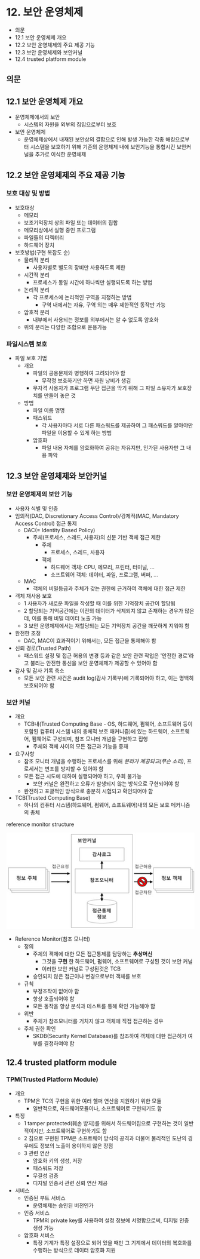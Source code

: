 # 12. 보안 운영체제

- 의문
- 12.1 보안 운영체제 개요
- 12.2 보안 운영체제의 주요 제공 기능
- 12.3 보안 운영체제와 보안커널
- 12.4 trusted platform module

## 의문

## 12.1 보안 운영체제 개요

- 운영체제에서의 보안
  - 시스템의 자원을 외부의 침입으로부터 보호
- 보안 운영체제
  - 운영체제상에서 내재된 보안상의 결함으로 인해 발생 가능한 각종 해킹으로부터 시스템을 보호하기 위해 기존의 운영체제 내에 보안기능을 통합시킨 보안커널을 추가로 이식한 운영체제

## 12.2 보안 운영체제의 주요 제공 기능

### 보호 대상 및 방법

- 보호대상
  - 메모리
  - 보조기억장치 상의 파일 또는 데이터의 집합
  - 메모리상에서 실행 중인 프로그램
  - 파일들의 디렉터리
  - 하드웨어 장치
- 보호방법(구현 복잡도 순)
  - 물리적 분리
    - 사용자별로 별도의 장비만 사용하도록 제한
  - 시간적 분리
    - 프로세스가 동일 시간에 하나씩만 실행되도록 하는 방법
  - 논리적 분리
    - 각 프로세스에 논리적인 구역을 지정하는 방법
      - 구역 내에서는 자유, 구역 외는 매우 제한적인 동작만 가능
  - 암호적 분리
    - 내부에서 사용되는 정보를 외부에서는 알 수 없도록 암호화
  - 위의 분리는 다양한 조합으로 운용가능

### 파일시스템 보호

- 파일 보호 기법
  - 개요
    - 파일의 공용문제와 병행하여 고려되어야 함
      - 무작정 보호하기만 하면 자원 낭비가 생김
    - 무자격 사용자가 프로그램 무단 접근을 막기 위해 그 파일 소유자가 보호장치를 만들어 놓은 것
  - 방법
    - 파일 이름 명명
    - 패스워드
      - 각 사용자마다 서로 다른 패스워드를 제공하여 그 패스워드를 알아야만 파일을 이용할 수 있게 하는 방법
    - 암호화
      - 파일 내용 자체를 암호화하여 공유는 자유지만, 인가된 사용자만 그 내용 파악

## 12.3 보안 운영체제와 보안커널

### 보안 운영체제의 보안 기능

- 사용자 식별 및 인증
- 임의적(DAC, Discretionary Access Control)/강제적(MAC, Mandatory Access Control) 접근 통제
  - DAC(= Identity Based Policy)
    - 주체(프로세스, 스레드, 사용자)의 신분 기반 객체 접근 제한
      - 주체
        - 프로세스, 스레드, 사용자
      - 객체
        - 하드웨어 객체: CPU, 메모리, 프린터, 터미널, ...
        - 소프트웨어 객체: 데이터, 파일, 프로그램, 버퍼, ...
  - MAC
    - 객체의 비밀등급과 주체가 갖는 권한에 근거하여 객체에 대한 접근 제한
- 객체 재사용 보호
  - 1 사용자가 새로운 파일을 작성할 때 이를 위한 기억장치 공간이 할당됨
  - 2 할당되는 기억공간에는 이전의 데이터가 삭제되지 않고 존재하는 경우가 많은데, 이를 통해 비밀 데이터 노출 가능
  - 3 보안 운영체제에서는 재할당되는 모든 기억장치 공간을 깨끗하게 지워야 함
- 완전한 조정
  - DAC, MAC이 효과적이기 위해서는, 모든 접근을 통제해야 함
- 신뢰 경로(Trusted Path)
  - 패스워드 설정 및 접근 허용의 변경 등과 같은 보안 관련 작업은 '안전한 경로'라고 불리는 안전한 통신을 보안 운영체제가 제공할 수 있어야 함
- 감사 및 감사 기록 축소
  - 모든 보안 관련 사건은 audit log(감사 기록부)에 기록되어야 하고, 이는 명백히 보호되어야 함

### 보안 커널

- 개요
  - TCB내(Trusted Computing Base - OS, 하드웨어, 펌웨어, 소프트웨어 등이 포함된 컴퓨터 시스템 내의 총체적 보호 매커니즘)에 있는 하드웨어, 소프트웨어, 펌웨어로 구성되며, 참조 모니터 개념을 구현하고 집행
    - 주체와 객체 사이의 모든 접근과 기능을 중재
- 요구사항
  - 참조 모니터 개념을 수행하는 프로세스를 위해 *분리가 제공되고(무슨 소리)*, 프로세서는 변조를 방지할 수 있어야 함
  - 모든 접근 시도에 대하여 실행되어야 하고, 우회 불가능
    - 보안 커널은 완전하고 오류가 발생되지 않는 방식으로 구현되어야 함
  - 완전하고 포괄적인 방식으로 충분히 시험되고 확인되어야 함
- TCB(Trusted Computing Base)
  - 하나의 컴퓨터 시스템(하드웨어, 펌웨어, 소프트웨어)내의 모든 보호 메커니즘의 총체

reference monitor structure

![](./images/ch12/reference_monitor1.jpg)

- Reference Monitor(참조 모니터)
  - 정의
    - 주체의 객체에 대한 모든 접근통제를 담당하는 **추상머신**
      - 그것을 **구현** 한 하드웨어, 펌웨어, 소프트웨어로 구성된 것이 보안 커널
      - 이러한 보안 커널로 구성된것은 TCB
    - 승인되지 않은 접근이나 변경으로부터 객체를 보호
  - 규칙
    - 부정조작이 없어야 함
    - 항상 호출되어야 함
    - 모든 동작을 항상 분석과 테스트를 통해 확인 가능해야 함
  - 위반
    - 주체가 참조모니터를 거치지 않고 객체에 직접 접근하는 경우
  - 주체 권한 확인
    - SKDB(Security Kernel Database)를 참조하여 객체에 대한 접근허가 여부를 결정하여야 함

## 12.4 trusted platform module

### TPM(Trusted Platform Module)

- 개요
  - TPM은 TC의 구현을 위한 여러 헬퍼 연산을 지원하기 위한 모듈
    - 일반적으로, 하드웨어모듈이나, 소프트웨어로 구현되기도 함
- 특징
  - 1 tamper protected(훼손 방지)를 위해서 하드웨어칩으로 구현하는 것이 일반적이지만, 소프트웨어로 구현하기도 함
  - 2 칩으로 구현된 TPM은 소프트웨어 방식의 공격과 더불어 물리적인 도난의 경우에도 정보의 노출이 용이하지 않은 장점
  - 3 관련 연산
    - 암호화 키의 생성, 저장
    - 패스워드 저장
    - 무결성 검증
    - 디지털 인증서 관련 신뢰 연산 제공
- 서비스
  - 인증된 부트 서비스
    - 운영체제는 승인된 버전인가
  - 인증 서비스
    - TPM의 private key를 사용하여 설정 정보에 서명함으로써, 디지털 인증 생성 가능
  - 암호화 서비스
    - 특정 기계가 특정 설정으로 되어 있을 때만 그 기계에서 데이터의 복호화를 수행하는 방식으로 데이터 암호화 지원
